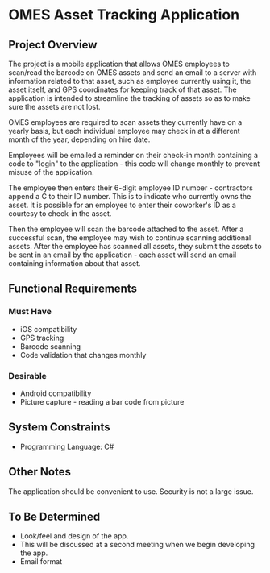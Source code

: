 OMES Asset Tracking Application
======

## Project Overview
The project is a mobile application that allows OMES employees to scan/read the barcode on OMES assets and send an email to a server with information related to that asset, such as employee currently using it, the asset itself, and GPS coordinates for keeping track of that asset. The application is intended to streamline the tracking of assets so as to make sure the assets are not lost.

OMES employees are required to scan assets they currently have on a yearly basis, but each individual employee may check in at a different month of the year, depending on hire date. 

Employees will be emailed a reminder on their check-in month containing a code to "login" to the application - this code will change monthly to prevent misuse of the application.

The employee then enters their 6-digit employee ID number - contractors append a C to their ID number. This is to indicate who currently owns the asset. It is possible for an employee to enter their coworker's ID as a courtesy to check-in the asset.

Then the employee will scan the barcode attached to the asset. After a successful scan, the employee may wish to continue scanning additional assets. After the employee has scanned all assets, they submit the assets to be sent in an email by the application - each asset will send an email containing information about that asset.

## Functional Requirements
### Must Have
* iOS compatibility
* GPS tracking
* Barcode scanning
* Code validation that changes monthly
### Desirable
* Android compatibility
* Picture capture - reading a bar code from picture

## System Constraints
* Programming Language: C#

## Other Notes
The application should be convenient to use. Security is not a large issue.

## To Be Determined
* Look/feel and design of the app.
 * This will be discussed at a second meeting when we begin developing the app.
* Email format